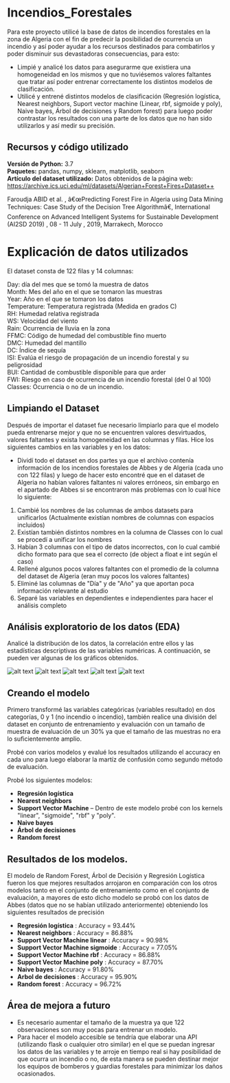 # Incendios_Forestales
Para este proyecto utilicé la base de datos de incendios forestales en la zona de Algeria con el fin de predecir la posibilidad de ocurrencia un incendio y así poder ayudar a los recursos destinados para combatirlos y poder disminuir sus devastadoras consecuencias, para esto:
* Limpié y analicé los datos para asegurarme que existiera una homogeneidad en los mismos y que no tuviésemos valores faltantes que tratar así poder entrenar correctamente los distintos modelos de clasificación.
* Utilicé y entrené distintos modelos de clasificación (Regresión logística, Nearest neighbors, Suport vector machine (Linear, rbf, sigmoide y poly), Naive bayes, Árbol de decisiones y Random forest) para luego poder contrastar los resultados con una parte de los datos que no han sido utilizarlos y así medir su precisión.

## Recursos y código utilizado 
**Versión de Python:** 3.7  
**Paquetes:** pandas, numpy, sklearn, matplotlib, seaborn   
**Artículo del dataset utilizado:** Datos obtenidos de la página web: https://archive.ics.uci.edu/ml/datasets/Algerian+Forest+Fires+Dataset++

Faroudja ABID et al. , â€œPredicting Forest Fire in Algeria using Data Mining Techniques: Case Study of the Decision Tree Algorithmâ€, International Conference on Advanced Intelligent Systems for Sustainable Development (AI2SD 2019) , 08 - 11 July , 2019, Marrakech, Morocco

# Explicación de datos utilizados
El dataset consta de 122 filas y 14 columnas:

Day: día del mes que se tomó la muestra de datos  
Month: Mes del año en el que se tomaron las muestras   
Year: Año en el que se tomaron los datos   
Temperature: Temperatura registrada (Medida en grados C)   
RH: Humedad relativa registrada   
WS: Velocidad del viento   
Rain: Ocurrencia de lluvia en la zona   
FFMC: Código de humedad del combustible fino muerto   
DMC: Humedad del mantillo   
DC: Índice de sequía   
ISI: Evalúa el riesgo de propagación de un incendio forestal y su peligrosidad   
BUI: Cantidad de combustible disponible para que arder   
FWI: Riesgo en caso de ocurrencia de un incendio forestal (del 0 al 100)   
Classes: Ocurrencia o no de un incendio.

## Limpiando el Dataset
Después de importar el dataset fue necesario limpiarlo para que el modelo pueda entrenarse mejor y que no se encuentren valores desvirtuados, valores faltantes y exista homogeneidad en las columnas y filas. Hice los siguientes cambios en las variables y en los datos:

*	Dividí todo el dataset en dos partes ya que el archivo contenía información de los incendios forestales de Abbes y de Algeria (cada uno con 122 filas) y luego de hacer esto encontré que en el dataset de Algeria no habían valores faltantes ni valores erróneos, sin embargo en el apartado de Abbes si se encontraron más problemas con lo cual hice lo siguiente:
  1. Cambié los nombres de las columnas de ambos datasets para unificarlos (Actualmente existían nombres de columnas con espacios incluidos)
  2. Existían también distintos nombres en la columna de Classes con lo cual se procedí a unificar los nombres
  3. Habían 3 columnas con el tipo de datos incorrectos, con lo cual cambié dicho formato para que sea el correcto (de object a float e int según el caso)
  4. Rellené algunos pocos valores faltantes con el promedio de la columna del dataset de Algeria (eran muy pocos los valores faltantes)
  5. Eliminé las columnas de "Día" y de "Año" ya que aportan poca información relevante al estudio
  6. Separé las variables en dependientes e independientes para hacer el análisis completo

## Análisis exploratorio de los datos (EDA)
Analicé la distribución de los datos, la correlación entre ellos y las estadísticas descriptivas de las variables numéricas. A continuación, se pueden ver algunas de los gráficos obtenidos. 

![alt text](https://github.com/estebanmgr/Incendios_Forestales/blob/main/Im%C3%A1genes%20Algeria/Incendios%20en%20meses.png "Incendios en meses")
![alt text](https://github.com/estebanmgr/Incendios_Forestales/blob/main/Im%C3%A1genes%20Algeria/FFMC%20vs%20Incendios.png "FFMC vs Incendios")
![alt text](https://github.com/estebanmgr/Incendios_Forestales/blob/main/Im%C3%A1genes%20Algeria/Lluvia.png "Lluvia")
![alt text](https://github.com/estebanmgr/Incendios_Forestales/blob/main/Im%C3%A1genes%20Algeria/Temperatura%20vs%20incendios.png "Temperatura vs Incendios")
![alt text](https://github.com/estebanmgr/Incendios_Forestales/blob/main/Im%C3%A1genes%20Algeria/Temperaturas%20en%20meses.png "Temperatura en meses")


## Creando el modelo 

Primero transformé las variables categóricas (variables resultado) en dos categorías, 0 y 1 (no incendio o incendio), también realice una división del dataset en conjunto de entrenamiento y evaluación con un tamaño de muestra de evaluación de un 30% ya que el tamaño de las muestras no era lo suficientemente amplio.   

Probé con varios modelos y evalué los resultados utilizando el accuracy en cada uno para luego elaborar la martíz de confusión como segundo método de evaluación.   

Probé los siguientes modelos:
*	**Regresión logística** 
*	**Nearest neighbors** 
*	**Support Vector Machine** – Dentro de este modelo probé con los kernels "linear", "sigmoide", "rbf" y "poly". 
*	**Naive bayes** 
*	**Árbol de decisiones**
*	**Random forest**  

## Resultados de los modelos.
El modelo de Random Forest, Árbol de Decisión y Regresión Logística fueron los que mejores resultados arrojaron en comparación con los otros modelos tanto en el conjunto de entrenamiento como en el conjunto de evaluación, a mayores de esto dicho modelo se probó con los datos de Abbes (datos que no se habían utilizado anteriormente) obteniendo los siguientes resultados de precisión

*	**Regresión logística** : Accuracy = 93.44%
*	**Nearest neighbors** : Accuracy = 86.88%
*	**Support Vector Machine linear** : Accuracy = 90.98%
*	**Support Vector Machine sigmoide** : Accuracy = 77.05%
*	**Support Vector Machine rbf** : Accuracy = 86.88%
*	**Support Vector Machine poly** : Accuracy = 87.70%
*	**Naive bayes** : Accuracy = 91.80%
*	**Arbol de decisiones** : Accuracy = 95.90%
*	**Random forest**  : Accuracy = 96.72%

## Área de mejora a futuro
* Es necesario aumentar el tamaño de la muestra ya que 122 observaciones son muy pocas para entrenar un modelo.
* Para hacer el modelo accesible se tendría que elaborar una API (utilizando flask o cualquier otro similar) en el que se puedan ingresar los datos de las variables y te arroje en tiempo real si hay posibilidad de que ocurra un incendio o no, de esta manera se pueden destinar mejor los equipos de bomberos y guardias forestales para minimizar los daños ocasionados.
